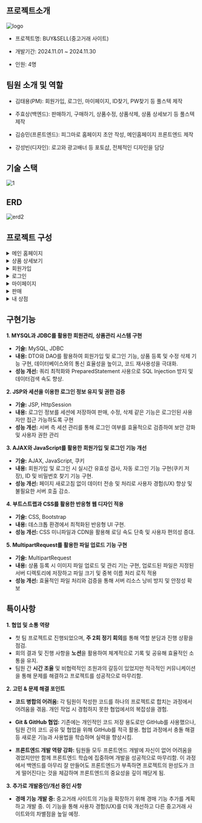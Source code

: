 ## 프로젝트소개
![logo](https://github.com/user-attachments/assets/6135e6a2-5554-4a3c-be7b-0e16dc7fb5d2)

- 프로젝트명: BUY&SELL(중고거래 사이트)
  
- 개발기간: 2024.11.01 ~ 2024.11.30

- 인원: 4명

## 팀원 소개 및 역할

- 김태용(PM): 회원가입, 로그인, 마이페이지, ID찾기, PW찾기 등 풀스텍 제작

- 주효상(백엔드): 판매하기, 구매하기, 상품수정, 상품삭제, 상품 상세보기 등 풀스텍 제작

- 김승민(프론트엔드): 피그마로 홈페이지 초안 작성, 메인홈페이지 프론트엔드 제작

- 강성빈(디자인): 로고와 광고배너 등 포토샵, 전체적인 디자인을 담당

## 기술 스택
![1](https://github.com/user-attachments/assets/eb3db343-e033-4b4b-9e67-ab9f2354ca24)

## ERD
![erd2](https://github.com/user-attachments/assets/85e07994-2ac2-4dc1-b225-5fc2cc8b982d)

## 프로젝트 구성

<details>
<summary>메인 홈페이지</summary>  
  
![main](https://github.com/user-attachments/assets/3d2c5875-60a6-4af0-a91d-b60f3403b9f8)

</details>

<details>
<summary>상품 상세보기</summary>  
  
![product](https://github.com/user-attachments/assets/a73a6d7e-c1e0-4ad4-9d89-3de5be556456)

</details>

<details>
  <summary>회원가입</summary>
  
  ![join](https://github.com/user-attachments/assets/8e6a369f-d5d4-45ea-ac01-76387d75c6a0)
  
</details>
<details>
  <summary>로그인</summary>

![login](https://github.com/user-attachments/assets/2014235e-3cff-471c-a5f8-3093d8ba7788)
  
</details>

<details>
  <summary>마이페이지</summary>

![mypage](https://github.com/user-attachments/assets/45379017-36dc-445e-bf13-49665425c9f2)
  
</details>

<details>
  <summary>판매</summary>

![add](https://github.com/user-attachments/assets/dd023cf4-5da2-4403-ade6-b70e90779c72)
  
</details>

<details>
  <summary>내 상점</summary>

![prductupdate](https://github.com/user-attachments/assets/a84acb56-cc36-4a94-8678-276e199c4a7c)
  
</details>

## 구현기능
**1. MYSQL과 JDBC를 활용한 회원관리, 상품관리 시스템 구현**
  - **기술:** MySQL, JDBC
  - **내용:** DTO와 DAO를 활용하여 회원가입 및 로그인 기능, 상품 등록 및 수정 삭제 기능 구현, 데이터베이스와의 통신 효율성을 높이고, 코드 재사용성을 극대화.
  - **성능 개선:** 쿼리 최적화와 PreparedStatement 사용으로 SQL Injection 방지 및 데이터검색 속도 향상.
    
**2. JSP와 세션을 이용한 로그인 정보 유지 및 권한 검증**
  - **기술:** JSP, HttpSession
  - **내용:** 로그인 정보를 세션에 저장하여 판매, 수정, 삭제 같은 기능은 로그인된 사용자만 접근 가능하도록 구현
  - **성능 개선:** 서버 측 세션 관리를 통해 로그인 여부를 효율적으로 검증하여 보안 강화 및 사용자 권한 관리
    
**3. AJAX와 JavaScript를 활용한 회원가입 및 로그인 기능 개선**
  - **기술:** AJAX, JavaScript, 쿠키
  - **내용:** 회원가입 및 로그인 시 실시간 유효성 검사, 자동 로그인 기능 구현(쿠키 저장), ID 및 비밀번호 찾기 기능 구현.
  - **성능 개선:** 페이지 새로고침 없이 데이터 전송 및 처리로 사용자 경험(UX) 향상 및 불필요한 서버 호출 감소.
    
**4. 부트스트랩과 CSS를 활용한 반응형 웹 디자인 적용**
 - **기술:** CSS, Bootstrap
 - **내용:** 데스크톱 환경에서 최적화된 반응형 UI 구현.
 - **성능 개선:** CSS 미니파일과 CDN을 활용해 로딩 속도 단축 및 사용자 편의성 증대.
   
**5. MultipartRequest를 활용한 파일 업로드 기능 구현**
 - **기술:** MultipartRequest
 - **내용:** 상품 등록 시 이미지 파일 업로드 및 관리 기는 구현, 업로드된 파일은 지정된 서버 디렉토리에 저장하고 파일 크기 및 중복 이름 처리 로직 적용
 - **성능 개선:** 효율적인 파일 처리와 검증을 통해 서버 리소스 낭비 방지 및 안정성 확보

## 특이사항
**1. 협업 및 소통 역량**
  - 첫 팀 프로젝트로 진행되었으며, **주 2회 정기 회의**를 통해 역할 분담과 진행 상황을 점검.
  - 회의 결과 및 진행 사항을 **노션**을 활용하여 체계적으로 기록 및 공유해 효율적인 소통을 유지.
  - 팀원 간 **시간 조율** 및 비협력적인 조원과의 갈등이 있었지만 적극적인 커뮤니케이션을 통해 문제를 해결하고 프로젝트를 성공적으로 마무리함.
    
**2. 고민 & 문제 해결 포인트**
- **코드 병합의 어려움:** 각 팀원이 작성한 코드를 하나의 프로젝트로 합치는 과정에서 어려움을 겪음. 개인 작업 시 경험하지 못한 협업에서의 복잡성을 경험.
    
- **Git & GitHub 협업:** 기존에는 개인적인 코드 저장 용도로만 GitHub를 사용했으나, 팀원 간의 코드 공유 및 협업을 위해 GitHub를 적극 활용. 협업 과정에서 충돌 해결 등 새로운 기능과 사용법을 학습하며 실력을 향상시킴.
    
- **프론트엔드 개발 역량 강화:** 팀원들 모두 프론트엔드 개발에 자신이 없어 어려움을 겪었지만만 함께 프론트엔드 학습에 집중하며 개발을 성공적으로 마무리함. 이 과정에서 백엔드를 아무리 잘 만들어도 프론트엔드가 부족하면 프로젝트의 완성도가 크게 떨어진다는 것을 체감하며 프론트엔드의 중요성을 깊이 깨닫게 됨.
    
**3. 추가로 개발중인/개선 중인 사항**

- **경매 기능 개발 중:** 중고거래 사이트의 기능을 확장하기 위해 경매 기능 추가를 계획하고 개발 중. 이 기능을 통해 사용자 경험(UX)를 더욱 개선하고 다른 중고거래 사이트와의 차별점을 높일 예정.  

